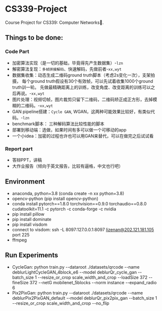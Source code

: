 # CS339-Project
Course Project for CS339: Computer Networks🤗.

## Things to be done:
### Code Part
- 加密算法实现（是一切的基础，毕竟得先产生数据集）-`lzn`
- 解密算法复现：`多帧拼接解码`、快速解码，先做前者-`xx,wyt`
- 数据集收集：动态生成二维码ground truth脚本（考虑2s变化一次），支架拍摄，
每个ground truth假设有30个有效帧，可以先试着收集1000个ground truth训一轮。
先做最精确距离上的训练，改变角度、改变距离的训练可以之后再说。-`xx,wyt`
- 图片处理：视频切帧，图片裁剪只留下二维码，二维码矫正成正方形，去掉模糊的二维码。-`xx,wyt`
- GAN pipeline搭建：`Cycle GAN`, WGAN，这两种可能效果比较好，有类似代码。-`lzn`
- benchmark脚本： 三种解码算法比较性能的脚本
- 部署到移动端：选做，如果时间有多可以做一个可移动的app
- 一个小idea：加密的过程也许也可以用GAN来替代，可以在做完之后试试看
### Report part
- 答辩PPT，讲稿
- 大作业报告（倾向于英文报告，比较有逼格，中文也行吧）

## Environment
- anaconda, python=3.8 (conda create -n xx python=3.8)
- opencv-python (pip install opencv-python)
- conda install pytorch==1.8.0 torchvision==0.9.0 torchaudio==0.8.0 cudatoolkit=11.1 -c pytorch -c conda-forge -c nvidia
- pip install pillow
- pip install dominate
- pip install visdom
- connect to visdom: ssh -L 8097:127.0.0.1:8097 lizenan@202.121.181.105 port 225
- ffmpeg

## Run Experiments

- CycleGan: python train.py --dataroot ./datasets/qrcode --name deblurLightCycleGAN_4block_e6 --model deblurQr_cycle_gan  --batch_size 1 --resize_or_crop scale_width_and_crop --loadSize 372 --fineSize 372 --netG mobilenet_5blocks --norm instance --expand_radio 6
- Pix2PixGan: python train.py --dataroot ./datasets/qrcode --name deblurPix2PixGAN_default --model deblurQr_pix2pix_gan  --batch_size 1 --resize_or_crop scale_width_and_crop --no_flip
